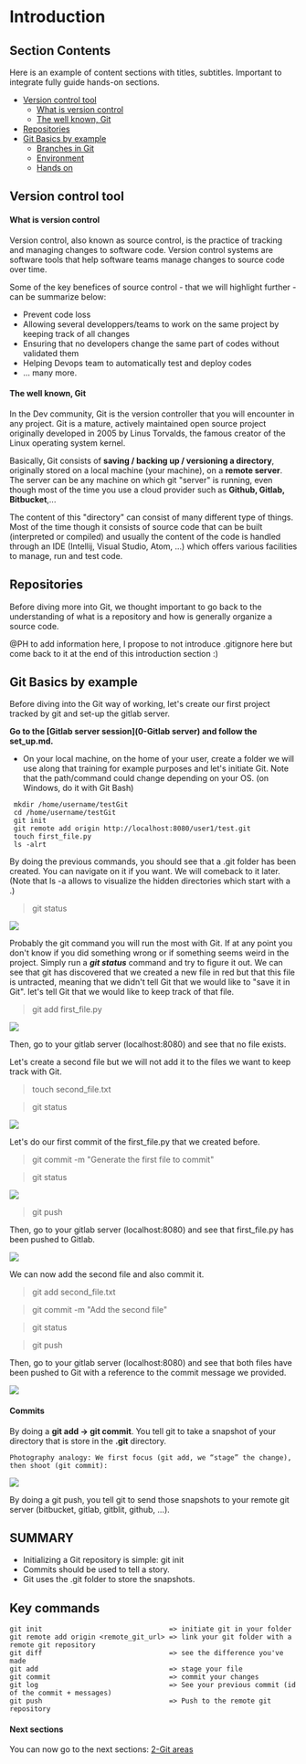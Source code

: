 # Introduction

## Section Contents

Here is an example of content sections with titles, subtitles. Important to integrate fully guide hands-on sections.

* [Version control tool](#Version-control-tool)
  * [What is version control](#What-is-version-control)
  * [The well known, Git](#The-well-known,-Git)
* [Repositories](#Repositories)
* [Git Basics by example](#Git-Basics-by-example)
  * [Branches in Git](#Branches)
  * [Environment](#Environment)
  * [Hands on](#Starting-hands-on)

## Version control tool

#### What is version control

Version control, also known as source control, is the practice of tracking and managing changes to software code.
Version control systems are software tools that help software teams manage changes to source code over time.

Some of the key benefices of source control - that we will highlight further - can be summarize below:
- Prevent code loss
- Allowing several developpers/teams to work on the same project by keeping track of all changes
- Ensuring that no developers change the same part of codes without validated them
- Helping Devops team to automatically test and deploy codes
- ... many more.

#### The well known, Git

In the Dev community, Git is the version controller that you will encounter in any project.
Git is a mature, actively maintained open source project originally developed in 2005 by Linus Torvalds, the famous creator of the Linux operating system kernel.

Basically, Git consists of **saving / backing up / versioning a directory**, originally stored on a local machine (your machine), on a **remote server**. The server can be any machine on which git "server" is running, even though most of the time you use a cloud provider such as **Github, Gitlab, Bitbucket**,...

The content of this "directory" can consist of many different type of things.
Most of the time though it consists of source code that can be built (interpreted or compiled) and usually the content of the code is handled through an IDE (Intellij, Visual Studio, Atom, ...) which offers various facilities to manage, run and test code.

## Repositories

Before diving more into Git, we thought important to go back to the understanding of what is a repository and how is generally organize a source code.

@PH to add information here, I propose to not introduce .gitignore here but come back to it at the end of this introduction section :)

## Git Basics by example

Before diving into the Git way of working, let's create our first project tracked by git and set-up the gitlab server.

**Go to the [Gitlab server session](0-Gitlab server) and follow the set_up.md.**

- On your local machine, on the home of your user, create a folder we will use along that training for example purposes and let's initiate Git.
Note that the path/command could change depending on your OS. (on Windows, do it with Git Bash)

```
 mkdir /home/username/testGit
 cd /home/username/testGit
 git init
 git remote add origin http://localhost:8080/user1/test.git
 touch first_file.py
 ls -alrt
```

By doing the previous commands, you should see that a .git folder has been created. You can navigate on it if you want. We will comeback to it later.
(Note that ls -a allows to visualize the hidden directories which start with a .)

> git status

![](../pics/git_status_0.png)

Probably the git command you will run the most with Git. If at any point you don't know if you did something wrong or if something seems weird in the project. Simply run a ***git status*** command and try to figure it out.
We can see that git has discovered that we created a new file in red but that this file is untracted, meaning that we didn't tell Git that we would like to "save it in Git".
let's tell Git that we would like to keep track of that file.

> git add first_file.py

![](../pics/git_add_0.png)

Then, go to your gitlab server (localhost:8080) and see that no file exists.

Let's create a second file but we will not add it to the files we want to keep track with Git.
> touch second_file.txt

> git status

![](../pics/git_status_1.png)

Let's do our first commit of the first_file.py that we created before.

> git commit -m "Generate the first file to commit"

> git status

![](../pics/git_commit_0.png)

> git push

Then, go to your gitlab server (localhost:8080) and see that first_file.py has been pushed to Gitlab.

![](../pics/gitlab_commit_0.png)

We can now add the second file and also commit it.

> git add second_file.txt

> git commit -m "Add the second file"

> git status

> git push

Then, go to your gitlab server (localhost:8080) and see that both files have been pushed to Git with a reference to the commit message we provided.

![](../pics/gitlab_commit_1.png)

#### Commits


By doing a **git add -> git commit**. You tell git to take a snapshot of your directory that is store in the **.git** directory.


    Photography analogy: We first focus (git add, we “stage” the change), then shoot (git commit):


![](../pics/git_stage_commit.png)


By doing a git push, you tell git to send those snapshots to your remote git server (bitbucket, gitlab, gitblit, github, ...).


## SUMMARY

-    Initializing a Git repository is simple: git init
-    Commits should be used to tell a story.
-    Git uses the .git folder to store the snapshots.

## Key commands

```
git init                               => initiate git in your folder
git remote add origin <remote_git_url> => link your git folder with a remote git repository
git diff                               => see the difference you've made
git add                                => stage your file
git commit                             => commit your changes
git log                                => See your previous commit (id of the commit + messages)
git push                               => Push to the remote git repository
```

#### Next sections

You can now go to the next sections: [2-Git areas](2-Git-areas)
